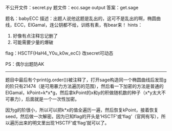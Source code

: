 不公开文件：secret.py
题文件：ecc.sage output
答案：get.sage

题名：babyECC
描述：出题人说他这题是乱出的，这可不是乱出的啊，椭圆曲线，ECC，ElGamal，连公钥都不给，训练有素，有bear来！
hints：

1. 好像有点注释忘记删了
2. 可能需要少量的爆破

flag：HSCTF{HaH4_Y0u_k0w_ecC}
改secret可动态

PS：偶尔出题防AK

---

题目中最后有个print(g.order())被注释了，打开sage构造同一个椭圆曲线后发现g的阶只有21474（是可用暴力方法遍历的范围），然后看一下加密的方法是普通的ElGamal，kPoint=k\*x\*g，然后拿kPoint的x和y的积做随机数的种子（x\*y太大不可暴力），后面就是一个一次性加密。



因为g的阶很小，所以可以把k\*x的值全遍历一遍，然后恢复kPoint，接着恢复seed，然后做一次解密。因为已知flag的开头是‘HSCTF’或‘flag’（官网有写），所以遍历出来的明文里出现‘HSCTF’或‘flag’就可以了。